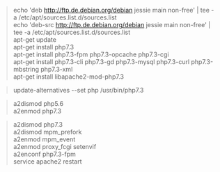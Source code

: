 >echo 'deb http://ftp.de.debian.org/debian jessie main non-free' | tee -a /etc/apt/sources.list.d/sources.list<br>
>echo 'deb-src http://ftp.de.debian.org/debian jessie main non-free' | tee -a /etc/apt/sources.list.d/sources.list<br>
>apt-get update<br>
>apt-get install php7.3<br>
>apt-get install php7.3-fpm php7.3-opcache php7.3-cgi<br>
>apt-get install php7.3-cli php7.3-gd php7.3-mysql php7.3-curl php7.3-mbstring php7.3-xml<br>
>apt-get install libapache2-mod-php7.3<br>

>update-alternatives --set php /usr/bin/php7.3<br>

>a2dismod php5.6<br>
>a2enmod php7.3<br>

>a2dismod php7.3<br>
>a2dismod mpm_prefork<br>
>a2enmod  mpm_event<br>
>a2enmod  proxy_fcgi setenvif<br>
>a2enconf php7.3-fpm<br>
>service apache2 restart<br>
